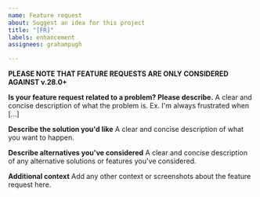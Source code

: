 ```yaml
---
name: Feature request
about: Suggest an idea for this project
title: "[FR]"
labels: enhancement
assignees: grahampugh

---
```


**PLEASE NOTE THAT FEATURE REQUESTS ARE ONLY CONSIDERED AGAINST v.28.0+**

**Is your feature request related to a problem? Please describe.**
A clear and concise description of what the problem is. Ex. I'm always frustrated when [...]

**Describe the solution you'd like**
A clear and concise description of what you want to happen.

**Describe alternatives you've considered**
A clear and concise description of any alternative solutions or features you've considered.

**Additional context**
Add any other context or screenshots about the feature request here.

